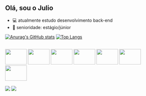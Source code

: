 <h2>Olá, sou o Julio</h2>

 - 💻 atualmente estudo desenvolvimento back-end
 - 🥸 senioridade: estágio/júnior

[![Anurag's GitHub stats](https://github-readme-stats.vercel.app/api?username=eujuliozs&show_private=true&theme=tokyonight)](https://github.com/eujuliozs/github-readme-stats)
[![Top Langs](https://github-readme-stats.vercel.app/api/top-langs/?username=eujuliozs&layout=compact)](https://github.com/eujuliozs/github-readme-stats)

<div style="display: inline_block"><br>
  <img align-="center" height="50" width="70" src="https://cdn.jsdelivr.net/gh/devicons/devicon/icons/csharp/csharp-original.svg" />
  <img align-="center" height="50" width="70" src="https://cdn.jsdelivr.net/gh/devicons/devicon/icons/dot-net/dot-net-original-wordmark.svg" />
  <img align-="center" height="50" width="70" src="https://cdn.jsdelivr.net/gh/devicons/devicon/icons/visualstudio/visualstudio-plain.svg" />
  <img align-="center" height="50" width="70" src="https://cdn.jsdelivr.net/gh/devicons/devicon/icons/mysql/mysql-original-wordmark.svg" />
  <img align-="center" height="50" width="70" src="https://cdn.jsdelivr.net/gh/devicons/devicon/icons/microsoftsqlserver/microsoftsqlserver-plain-wordmark.svg" />
  <img align-="center" height="50" width="70" src="https://cdn.jsdelivr.net/gh/devicons/devicon/icons/html5/html5-original-wordmark.svg" />
  <img align-="center" height="50" width="70" src="https://cdn.jsdelivr.net/gh/devicons/devicon/icons/bootstrap/bootstrap-original-wordmark.svg" />
</div>
<div style="display: inline_block"><br>
  <a href="https://www.linkedin.com/in/julio-cesar-505b4924a/" target="_blank"><img src="https://img.shields.io/badge/-LinkedIn-%230077B5?style=for-the-badge&logo=linkedin&logoColor=white" target="_blank"></a>
  <a href = "mailto:julios100305@gmail.com"><img src="https://img.shields.io/badge/-Gmail-%23333?style=for-the-badge&logo=gmail&logoColor=white" target="_blank"></a>
  
</div>
